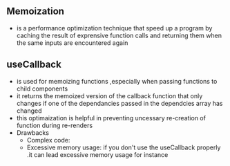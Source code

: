 ## Memoization

- is a performance optimization technique that speed up a program by caching the result of exprensive function calls and returning them when the same inputs are encountered again

## useCallback

- is used for memoizing functions ,especially when passing functions to child components
- it returns the memoized version of the callback function that only changes if one of the dependancies passed in the dependcies array has changed
- this optimaization is helpful in preventing uncessary re-creation of function during re-renders
- Drawbacks
  - Complex code:
  - Excessive memory usage: if you don't use the useCallback properly .it can lead excessive memory usage for instance 